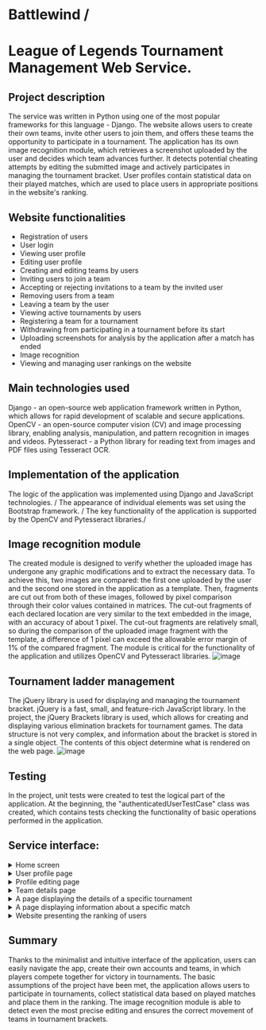 # Battlewind /
# League of Legends Tournament Management Web Service.

## Project description
The service was written in Python using one of the most popular frameworks for this language - Django. The website allows users to create their own teams, invite other users to join them, and offers these teams the opportunity to participate in a tournament. The application has its own image recognition module, which retrieves a screenshot uploaded by the user and decides which team advances further. It detects potential cheating attempts by editing the submitted image and actively participates in managing the tournament bracket. User profiles contain statistical data on their played matches, which are used to place users in appropriate positions in the website's ranking.

## Website functionalities
* Registration of users
* User login
* Viewing user profile
* Editing user profile
* Creating and editing teams by users
* Inviting users to join a team
* Accepting or rejecting invitations to a team by the invited user
* Removing users from a team
* Leaving a team by the user
* Viewing active tournaments by users
* Registering a team for a tournament
* Withdrawing from participating in a tournament before its start
* Uploading screenshots for analysis by the application after a match has ended
* Image recognition
* Viewing and managing user rankings on the website

## Main technologies used
Django - an open-source web application framework written in Python, which allows for rapid development of scalable and secure applications.
OpenCV - an open-source computer vision (CV) and image processing library, enabling analysis, manipulation, and pattern recognition in images and videos.
Pytesseract - a Python library for reading text from images and PDF files using Tesseract OCR.

## Implementation of the application
The logic of the application was implemented using Django and JavaScript technologies. /
The appearance of individual elements was set using the Bootstrap framework. /
The key functionality of the application is supported by the OpenCV and Pytesseract libraries./

## Image recognition module
The created module is designed to verify whether the uploaded image has undergone any graphic modifications and to extract the necessary data. To achieve this, two images are compared: the first one uploaded by the user and the second one stored in the application as a template. Then, fragments are cut out from both of these images, followed by pixel comparison through their color values contained in matrices. The cut-out fragments of each declared location are very similar to the text embedded in the image, with an accuracy of about 1 pixel. The cut-out fragments are relatively small, so during the comparison of the uploaded image fragment with the template, a difference of 1 pixel can exceed the allowable error margin of 1% of the compared fragment. The module is critical for the functionality of the application and utilizes OpenCV and Pytesseract libraries.
![image](https://user-images.githubusercontent.com/58951668/233054918-7a6d4d9e-fc5d-4d03-9327-b9f732ae7b6f.png)

## Tournament ladder management
The jQuery library is used for displaying and managing the tournament bracket. jQuery is a fast, small, and feature-rich JavaScript library. In the project, the jQuery Brackets library is used, which allows for creating and displaying various elimination brackets for tournament games. The data structure is not very complex, and information about the bracket is stored in a single object. The contents of this object determine what is rendered on the web page.
![image](https://user-images.githubusercontent.com/58951668/233055182-7bad9b2d-ec25-4c4d-9c5a-9dfb09be9fab.png)

## Testing
In the project, unit tests were created to test the logical part of the application. At the beginning, the "authenticatedUserTestCase" class was created, which contains tests checking the functionality of basic operations performed in the application.

## Service interface:
<details> 
<summary> Home screen </summary>
  
  ![image](https://user-images.githubusercontent.com/58951668/233055967-ae66bdca-f63e-4e40-8a7a-adfe7154d68c.png)
</details>

<details> 
<summary> User profile page </summary>
  
  ![image](https://user-images.githubusercontent.com/58951668/233056107-a6ce1df4-946a-4eb5-9c55-9676468d5755.png)
</details>

<details> 
<summary> Profile editing page </summary>
  
  ![image](https://user-images.githubusercontent.com/58951668/233056685-0f1a1527-e675-4aba-9824-174c2d50b732.png)
  ![image](https://user-images.githubusercontent.com/58951668/233056698-f6755c99-a4b2-41b8-b833-de1ee32e255a.png)
</details>

<details> 
<summary> Team details page </summary>
  
  ![image](https://user-images.githubusercontent.com/58951668/233056803-6ae5d87a-03f8-4c3b-96ed-fe867fcbd1c5.png)
</details>

<details> 
<summary> A page displaying the details of a specific tournament </summary>

  ![image](https://user-images.githubusercontent.com/58951668/233056233-78c8063e-91d1-44c2-badf-1e7768a4626d.png)
</details>

<details> 
<summary> A page displaying information about a specific match </summary>

  ![image](https://user-images.githubusercontent.com/58951668/233056362-4c25036e-fc75-4b3c-82ee-78b4b0e51bd3.png)
</details>

<details> 
<summary> Website presenting the ranking of users </summary>

  ![image](https://user-images.githubusercontent.com/58951668/233056454-96ecc038-b1fe-4a41-8134-6289f716edcb.png)
</details>

## Summary
Thanks to the minimalist and intuitive interface of the application, users can easily navigate the app, create their own accounts and teams, in which players compete together for victory in tournaments. The basic assumptions of the project have been met, the application allows users to participate in tournaments, collect statistical data based on played matches and place them in the ranking. The image recognition module is able to detect even the most precise editing and ensures the correct movement of teams in tournament brackets.
